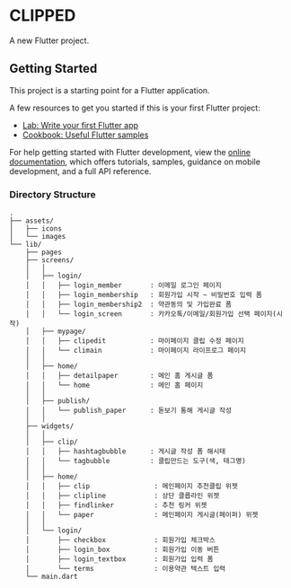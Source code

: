 # CLIPPED

A new Flutter project.

## Getting Started

This project is a starting point for a Flutter application.

A few resources to get you started if this is your first Flutter project:

- [Lab: Write your first Flutter app](https://docs.flutter.dev/get-started/codelab)
- [Cookbook: Useful Flutter samples](https://docs.flutter.dev/cookbook)

For help getting started with Flutter development, view the
[online documentation](https://docs.flutter.dev/), which offers tutorials,
samples, guidance on mobile development, and a full API reference.

### Directory Structure ###
```
.
├── assets/
│   ├── icons
│   └── images
└── lib/
    ├── pages
    ├── screens/
    │   │
    │   ├── login/
    │   │   ├── login_member       : 이메일 로그인 페이지
    │   │   ├── login_membership   : 회원가입 시작 ~ 비밀번호 입력 폼
    │   │   ├── login_membership2  : 약관동의 및 가입완료 폼
    │   │   └── login_screen       : 카카오톡/이메일/회원가입 선택 페이지(시작)
    │   ├── mypage/
    │   │   ├── clipedit           : 마이페이지 클립 수정 페이지
    │   │   └── climain            : 마이페이지 라이프로그 페이지
    │   │
    │   ├── home/
    │   │   ├── detailpaper        : 메인 홈 게시글 폼
    │   │   └── home               : 메인 홈 페이지
    │   │
    │   ├── publish/
    │   │   └── publish_paper      : 돋보기 통해 게시글 작성
    │   │
    ├── widgets/
    │   │
    │   ├── clip/
    │   │   ├── hashtagbubble      : 게시글 작성 폼 해시태
    │   │   └── tagbubble          : 클립만드는 도구(색, 태그명)
    │   │
    │   ├── home/
    │   │   ├── clip                : 메인페이지 추천클립 위젯
    │   │   ├── clipline            : 상단 클릅라인 위젯
    │   │   ├── findlinker          : 추천 링커 위젯
    │   │   └── paper               : 메인페이지 게시글(페이퍼) 위젯
    │   │
    │   └── login/
    │       ├── checkbox            : 회원가입 체크박스
    │       ├── login_box           : 회원가입 이동 버튼
    │       ├── login_textbox       : 회원가입 입력 폼
    │       └── terms               : 이용약관 텍스트 입력
    └── main.dart
```
